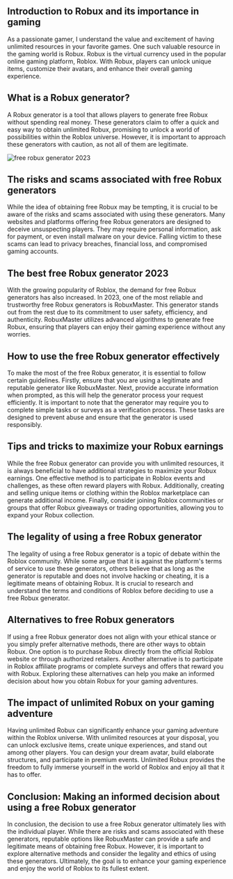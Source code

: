Introduction to Robux and its importance in gaming
--------------------------------------------------

As a passionate gamer, I understand the value and excitement of having unlimited resources in your favorite games. One such valuable resource in the gaming world is Robux. Robux is the virtual currency used in the popular online gaming platform, Roblox. With Robux, players can unlock unique items, customize their avatars, and enhance their overall gaming experience.

What is a Robux generator?
--------------------------

A Robux generator is a tool that allows players to generate free Robux without spending real money. These generators claim to offer a quick and easy way to obtain unlimited Robux, promising to unlock a world of possibilities within the Roblox universe. However, it is important to approach these generators with caution, as not all of them are legitimate.

<img src="https://i.ytimg.com/vi/4U-O8_SmgKA/maxresdefault.jpg" alt="free robux generator 2023" style="max-width: 100%;">

The risks and scams associated with free Robux generators
---------------------------------------------------------

While the idea of obtaining free Robux may be tempting, it is crucial to be aware of the risks and scams associated with using these generators. Many websites and platforms offering free Robux generators are designed to deceive unsuspecting players. They may require personal information, ask for payment, or even install malware on your device. Falling victim to these scams can lead to privacy breaches, financial loss, and compromised gaming accounts.

The best free Robux generator 2023
-------------------------------------

With the growing popularity of Roblox, the demand for free Robux generators has also increased. In 2023, one of the most reliable and trustworthy free Robux generators is RobuxMaster. This generator stands out from the rest due to its commitment to user safety, efficiency, and authenticity. RobuxMaster utilizes advanced algorithms to generate free Robux, ensuring that players can enjoy their gaming experience without any worries.

How to use the free Robux generator effectively
-----------------------------------------------

To make the most of the free Robux generator, it is essential to follow certain guidelines. Firstly, ensure that you are using a legitimate and reputable generator like RobuxMaster. Next, provide accurate information when prompted, as this will help the generator process your request efficiently. It is important to note that the generator may require you to complete simple tasks or surveys as a verification process. These tasks are designed to prevent abuse and ensure that the generator is used responsibly.

Tips and tricks to maximize your Robux earnings
-----------------------------------------------

While the free Robux generator can provide you with unlimited resources, it is always beneficial to have additional strategies to maximize your Robux earnings. One effective method is to participate in Roblox events and challenges, as these often reward players with Robux. Additionally, creating and selling unique items or clothing within the Roblox marketplace can generate additional income. Finally, consider joining Roblox communities or groups that offer Robux giveaways or trading opportunities, allowing you to expand your Robux collection.

The legality of using a free Robux generator
--------------------------------------------

The legality of using a free Robux generator is a topic of debate within the Roblox community. While some argue that it is against the platform's terms of service to use these generators, others believe that as long as the generator is reputable and does not involve hacking or cheating, it is a legitimate means of obtaining Robux. It is crucial to research and understand the terms and conditions of Roblox before deciding to use a free Robux generator.

Alternatives to free Robux generators
-------------------------------------

If using a free Robux generator does not align with your ethical stance or you simply prefer alternative methods, there are other ways to obtain Robux. One option is to purchase Robux directly from the official Roblox website or through authorized retailers. Another alternative is to participate in Roblox affiliate programs or complete surveys and offers that reward you with Robux. Exploring these alternatives can help you make an informed decision about how you obtain Robux for your gaming adventures.

The impact of unlimited Robux on your gaming adventure
------------------------------------------------------

Having unlimited Robux can significantly enhance your gaming adventure within the Roblox universe. With unlimited resources at your disposal, you can unlock exclusive items, create unique experiences, and stand out among other players. You can design your dream avatar, build elaborate structures, and participate in premium events. Unlimited Robux provides the freedom to fully immerse yourself in the world of Roblox and enjoy all that it has to offer.

Conclusion: Making an informed decision about using a free Robux generator
--------------------------------------------------------------------------

In conclusion, the decision to use a free Robux generator ultimately lies with the individual player. While there are risks and scams associated with these generators, reputable options like RobuxMaster can provide a safe and legitimate means of obtaining free Robux. However, it is important to explore alternative methods and consider the legality and ethics of using these generators. Ultimately, the goal is to enhance your gaming experience and enjoy the world of Roblox to its fullest extent.
